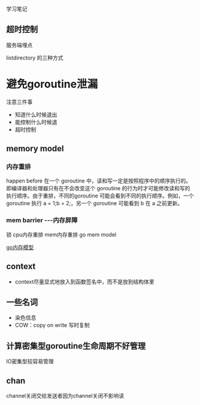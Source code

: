 学习笔记
## 超时控制

服务端埋点

listdirectory 的三种方式

# 避免goroutine泄漏
注意三件事
- 知道什么时候退出
- 能控制什么时候退
- 超时控制

## memory model
### 内存重排
happen before
在一个 goroutine 中，读和写一定是按照程序中的顺序执行的。即编译器和处理器只有在不会改变这个 goroutine 的行为时才可能修改读和写的执行顺序。由于重排，不同的goroutine 可能会看到不同的执行顺序。例如，一个goroutine 执行 a = 1;b = 2;，另一个 goroutine 可能看到 b 在 a 之前更新。
### mem barrier  ---内存屏障
锁
cpu内存重排 mem内存重排 go mem model


[go内存模型](https://www.jianshu.com/p/5e44168f47a3)

## context
- context尽量显式地放入到函数签名中，而不是放到结构体里

## 一些名词
- 染色信息
- COW：copy on write 写时复制

## 计算密集型goroutine生命周期不好管理
IO密集型较容易管理

## chan
channel关闭交给发送者因为channel关闭不影响读
